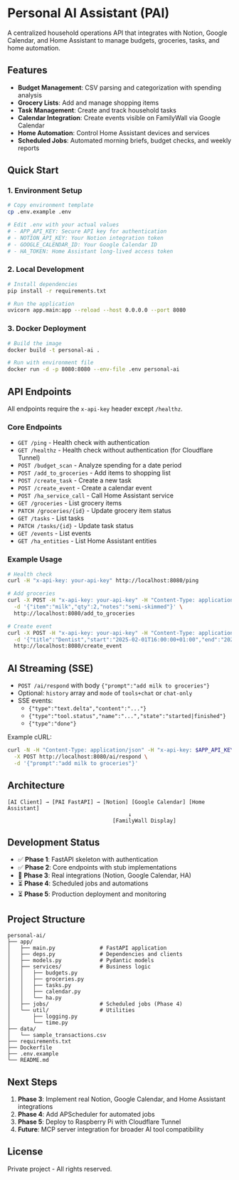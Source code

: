 # Personal AI Assistant (PAI)

A centralized household operations API that integrates with Notion, Google Calendar, and Home Assistant to manage budgets, groceries, tasks, and home automation.

## Features

- **Budget Management**: CSV parsing and categorization with spending analysis
- **Grocery Lists**: Add and manage shopping items
- **Task Management**: Create and track household tasks
- **Calendar Integration**: Create events visible on FamilyWall via Google Calendar
- **Home Automation**: Control Home Assistant devices and services
- **Scheduled Jobs**: Automated morning briefs, budget checks, and weekly reports

## Quick Start

### 1. Environment Setup

```bash
# Copy environment template
cp .env.example .env

# Edit .env with your actual values
# - APP_API_KEY: Secure API key for authentication
# - NOTION_API_KEY: Your Notion integration token
# - GOOGLE_CALENDAR_ID: Your Google Calendar ID
# - HA_TOKEN: Home Assistant long-lived access token
```

### 2. Local Development

```bash
# Install dependencies
pip install -r requirements.txt

# Run the application
uvicorn app.main:app --reload --host 0.0.0.0 --port 8080
```

### 3. Docker Deployment

```bash
# Build the image
docker build -t personal-ai .

# Run with environment file
docker run -d -p 8080:8080 --env-file .env personal-ai
```

## API Endpoints

All endpoints require the `x-api-key` header except `/healthz`.

### Core Endpoints

- `GET /ping` - Health check with authentication
- `GET /healthz` - Health check without authentication (for Cloudflare Tunnel)
- `POST /budget_scan` - Analyze spending for a date period
- `POST /add_to_groceries` - Add items to shopping list
- `POST /create_task` - Create a new task
- `POST /create_event` - Create a calendar event
- `POST /ha_service_call` - Call Home Assistant service
 - `GET /groceries` - List grocery items
 - `PATCH /groceries/{id}` - Update grocery item status
 - `GET /tasks` - List tasks
 - `PATCH /tasks/{id}` - Update task status
 - `GET /events` - List events
 - `GET /ha_entities` - List Home Assistant entities

### Example Usage

```bash
# Health check
curl -H "x-api-key: your-api-key" http://localhost:8080/ping

# Add groceries
curl -X POST -H "x-api-key: your-api-key" -H "Content-Type: application/json" \
  -d '{"item":"milk","qty":2,"notes":"semi-skimmed"}' \
  http://localhost:8080/add_to_groceries

# Create event
curl -X POST -H "x-api-key: your-api-key" -H "Content-Type: application/json" \
  -d '{"title":"Dentist","start":"2025-02-01T16:00:00+01:00","end":"2025-02-01T16:30:00+01:00"}' \
  http://localhost:8080/create_event
```

## AI Streaming (SSE)

- `POST /ai/respond` with body `{"prompt":"add milk to groceries"}`
- Optional: `history` array and `mode` of `tools+chat` or `chat-only`
- SSE events:
  - `{"type":"text.delta","content":"..."}`
  - `{"type":"tool.status","name":"...","state":"started|finished"}`
  - `{"type":"done"}`

Example cURL:

```bash
curl -N -H "Content-Type: application/json" -H "x-api-key: $APP_API_KEY" \
  -X POST http://localhost:8080/ai/respond \
  -d '{"prompt":"add milk to groceries"}'
```

## Architecture

```
[AI Client] → [PAI FastAPI] → [Notion] [Google Calendar] [Home Assistant]
                                      ↓
                                 [FamilyWall Display]
```

## Development Status

- ✅ **Phase 1**: FastAPI skeleton with authentication
- ✅ **Phase 2**: Core endpoints with stub implementations
- 🔄 **Phase 3**: Real integrations (Notion, Google Calendar, HA)
- ⏳ **Phase 4**: Scheduled jobs and automations
- ⏳ **Phase 5**: Production deployment and monitoring

## Project Structure

```
personal-ai/
├── app/
│   ├── main.py              # FastAPI application
│   ├── deps.py              # Dependencies and clients
│   ├── models.py            # Pydantic models
│   ├── services/            # Business logic
│   │   ├── budgets.py
│   │   ├── groceries.py
│   │   ├── tasks.py
│   │   ├── calendar.py
│   │   └── ha.py
│   ├── jobs/                # Scheduled jobs (Phase 4)
│   └── util/                # Utilities
│       ├── logging.py
│       └── time.py
├── data/
│   └── sample_transactions.csv
├── requirements.txt
├── Dockerfile
├── .env.example
└── README.md
```

## Next Steps

1. **Phase 3**: Implement real Notion, Google Calendar, and Home Assistant integrations
2. **Phase 4**: Add APScheduler for automated jobs
3. **Phase 5**: Deploy to Raspberry Pi with Cloudflare Tunnel
4. **Future**: MCP server integration for broader AI tool compatibility

## License

Private project - All rights reserved.
